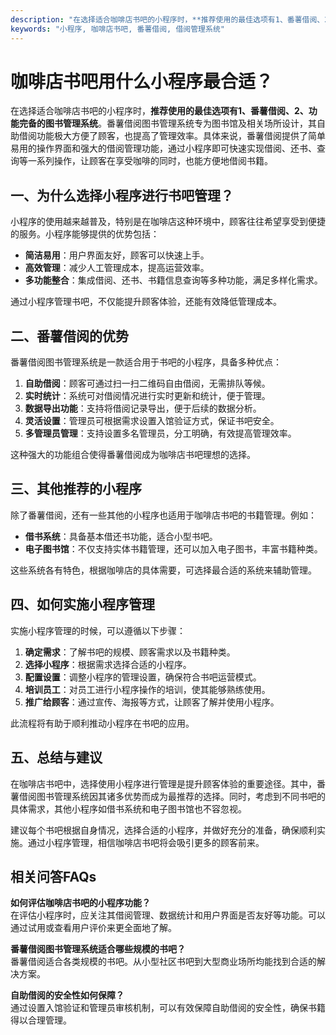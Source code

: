 ```yaml
---
description: "在选择适合咖啡店书吧的小程序时，**推荐使用的最佳选项有1、番薯借阅、2、功能完备的图书管理系统**。番薯借阅图书管理系统专为图书馆及相关场所设计，其自助借阅功能极大方便了顾客，也提高了管理效率。具体来说，番薯借阅提供了简单易用的操作界面和强大的借阅管理功能，通过小程序即可快速实现借阅、还书、查询等一系列操作，让顾客在享受咖啡的同时，也能方便地借阅书籍。"
keywords: "小程序, 咖啡店书吧, 番薯借阅, 借阅管理系统"
---
```

# 咖啡店书吧用什么小程序最合适？

在选择适合咖啡店书吧的小程序时，**推荐使用的最佳选项有1、番薯借阅、2、功能完备的图书管理系统**。番薯借阅图书管理系统专为图书馆及相关场所设计，其自助借阅功能极大方便了顾客，也提高了管理效率。具体来说，番薯借阅提供了简单易用的操作界面和强大的借阅管理功能，通过小程序即可快速实现借阅、还书、查询等一系列操作，让顾客在享受咖啡的同时，也能方便地借阅书籍。

## **一、为什么选择小程序进行书吧管理？**

小程序的使用越来越普及，特别是在咖啡店这种环境中，顾客往往希望享受到便捷的服务。小程序能够提供的优势包括：

- **简洁易用**：用户界面友好，顾客可以快速上手。
- **高效管理**：减少人工管理成本，提高运营效率。
- **多功能整合**：集成借阅、还书、书籍信息查询等多种功能，满足多样化需求。

通过小程序管理书吧，不仅能提升顾客体验，还能有效降低管理成本。

## **二、番薯借阅的优势**

番薯借阅图书管理系统是一款适合用于书吧的小程序，具备多种优点：

1. **自助借阅**：顾客可通过扫一扫二维码自由借阅，无需排队等候。
2. **实时统计**：系统可对借阅情况进行实时更新和统计，便于管理。
3. **数据导出功能**：支持将借阅记录导出，便于后续的数据分析。
4. **灵活设置**：管理员可根据需求设置入馆验证方式，保证书吧安全。
5. **多管理员管理**：支持设置多名管理员，分工明确，有效提高管理效率。

这种强大的功能组合使得番薯借阅成为咖啡店书吧理想的选择。

## **三、其他推荐的小程序**

除了番薯借阅，还有一些其他的小程序也适用于咖啡店书吧的书籍管理。例如：

- **借书系统**：具备基本借还书功能，适合小型书吧。
- **电子图书馆**：不仅支持实体书籍管理，还可以加入电子图书，丰富书籍种类。

这些系统各有特色，根据咖啡店的具体需要，可选择最合适的系统来辅助管理。

## **四、如何实施小程序管理**

实施小程序管理的时候，可以遵循以下步骤：

1. **确定需求**：了解书吧的规模、顾客需求以及书籍种类。
2. **选择小程序**：根据需求选择合适的小程序。
3. **配置设置**：调整小程序的管理设置，确保符合书吧运营模式。
4. **培训员工**：对员工进行小程序操作的培训，使其能够熟练使用。
5. **推广给顾客**：通过宣传、海报等方式，让顾客了解并使用小程序。

此流程将有助于顺利推动小程序在书吧的应用。

## **五、总结与建议**

在咖啡店书吧中，选择使用小程序进行管理是提升顾客体验的重要途径。其中，番薯借阅图书管理系统因其诸多优势而成为最推荐的选择。同时，考虑到不同书吧的具体需求，其他小程序如借书系统和电子图书馆也不容忽视。

建议每个书吧根据自身情况，选择合适的小程序，并做好充分的准备，确保顺利实施。通过小程序管理，相信咖啡店书吧将会吸引更多的顾客前来。

## 相关问答FAQs

**如何评估咖啡店书吧的小程序功能？**  
在评估小程序时，应关注其借阅管理、数据统计和用户界面是否友好等功能。可以通过试用或查看用户评价来更全面地了解。

**番薯借阅图书管理系统适合哪些规模的书吧？**  
番薯借阅适合各类规模的书吧。从小型社区书吧到大型商业场所均能找到合适的解决方案。

**自助借阅的安全性如何保障？**  
通过设置入馆验证和管理员审核机制，可以有效保障自助借阅的安全性，确保书籍得以合理管理。
